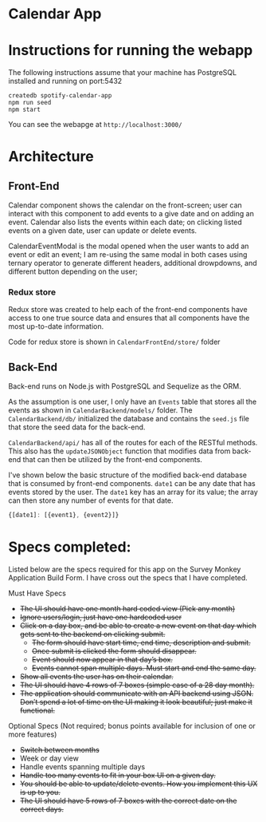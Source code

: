 # Calendar App

# Instructions for running the webapp

The following instructions assume that your machine has PostgreSQL installed and running on port:5432

    createdb spotify-calendar-app
    npm run seed
    npm start

You can see the webapge at `http://localhost:3000/`

# Architecture

## Front-End

Calendar component shows the calendar on the front-screen; user can interact with this component to add events to a give date and on adding an event. Calendar also lists the events within each date; on clicking listed events on a given date, user can update or delete events.

CalendarEventModal is the modal opened when the user wants to add an event or edit an event; I am re-using the same modal in both cases using ternary operator to generate different headers, additional drowpdowns, and different button depending on the user;


### Redux store

Redux store was created to help each of the front-end components have access to one true source data and ensures that all components have the most up-to-date information.

Code for redux store is shown in `CalendarFrontEnd/store/` folder

## Back-End

Back-end runs on Node.js with PostgreSQL and Sequelize as the ORM.

As the assumption is one user, I only have an `Events` table that stores all the events as shown in `CalendarBackend/models/` folder. The `CalendarBackend/db/` initialized the database and contains the `seed.js` file that store the seed data for the back-end.

`CalendarBackend/api/` has all of the routes for each of the RESTful methods. This also has the `updateJSONObject` function that modifies data from back-end that can then be utilized by the front-end components.

I've shown below the basic structure of the modified back-end database that is consumed by front-end components. `date1` can be any date that has events stored by the user. The `date1` key has an array for its value; the array can then store any number of events for that date.

```javascript
{[date1]: [{event1}, {event2}]}
```

# Specs completed:

Listed below are the specs required for this app on the Survey Monkey Application Build Form. I have cross out the specs that I have completed.

Must Have Specs

* ~~The UI should have one month hard coded view (Pick any month)~~
* ~~Ignore users/login, just have one hardcoded user~~
* ~~Click on a day box, and be able to create a new event on that day which gets sent to the backend on clicking submit.~~
    * ~~The form should have start time, end time, description and submit.~~
    * ~~Once submit is clicked the form should disappear.~~
    * ~~Event should now appear in that day’s box.~~
    * ~~Events cannot span multiple days. Must start and end the same day.~~
* ~~Show all events the user has on their calendar.~~
* ~~The UI should have 4 rows of 7 boxes (simple case of a 28 day month).~~
* ~~The application should communicate with an API backend using JSON. Don’t spend a lot of time on the UI making it look beautiful; just make it functional.~~

Optional Specs (Not required; bonus points available for inclusion of one or more features)

* ~~Switch between months~~
* Week or day view
* Handle events spanning multiple days
* ~~Handle too many events to fit in your box UI on a given day.~~
* ~~You should be able to update/delete events. How you implement this UX is up to you.~~
* ~~The UI should have 5 rows of 7 boxes with the correct date on the correct days.~~